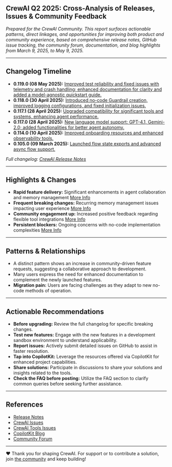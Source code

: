 ## CrewAI Q2 2025: Cross-Analysis of Releases, Issues & Community Feedback

*Prepared for the CrewAI Community. This report surfaces actionable patterns, direct linkages, and opportunities for improving both product and community experience, based on comprehensive release notes, GitHub issue tracking, the community forum, documentation, and blog highlights from March 9, 2025, to May 9, 2025.*

---

## Changelog Timeline

- **0.119.0 (08 May 2025):** [Improved test reliability and fixed issues with telemetry and crash handling; enhanced documentation for clarity and added a model-agnostic quickstart guide.](https://github.com/crewAIInc/crewAI/releases/tag/0.119.0)
- **0.118.0 (30 April 2025):** [Introduced no-code Guardrail creation, improved logging configurations, and fixed initialization issues.](https://github.com/crewAIInc/crewAI/releases/tag/0.118.0)
- **0.117.1 (28 April 2025):** [Upgraded compatibility for significant tools and systems, enhancing agent performance.](https://github.com/crewAIInc/crewAI/releases/tag/0.117.1)
- **0.117.0 (28 April 2025):** [New language model support: GPT-4.1, Gemini-2.0; added functionalities for better agent autonomy.](https://github.com/crewAIInc/crewAI/releases/tag/0.117.0)
- **0.114.0 (10 April 2025):** [Improved onboarding resources and enhanced observability tools.](https://github.com/crewAIInc/crewAI/releases/tag/0.114.0)
- **0.105.0 (09 March 2025):** [Launched flow state exports and advanced async flow support.](https://github.com/crewAIInc/crewAI/releases/tag/0.105.0)

*Full changelog: [CrewAI Release Notes](https://github.com/crewAIInc/crewAI/releases)*

---

## Highlights & Changes

- **Rapid feature delivery:** Significant enhancements in agent collaboration and memory management [More Info](https://docs.crewai.com/highlights)
- **Frequent breaking changes:** Recurring memory management issues impacting user experience [More Info](https://github.com/crewAIInc/crewAI/issues)
- **Community engagement up:** Increased positive feedback regarding flexible tool integrations [More Info](https://forum.crewai.com/community-engagement)
- **Persistent blockers:** Ongoing concerns with no-code implementation complexities [More Info](https://github.com/crewAIInc/crewAI/issues)

---

## Patterns & Relationships

- A distinct pattern shows an increase in community-driven feature requests, suggesting a collaborative approach to development.
- Many users express the need for enhanced documentation to complement the newly launched features.
- **Migration pain:** Users are facing challenges as they adapt to new no-code methods of operation.

---

## Actionable Recommendations

- **Before upgrading:** Review the full changelog for specific breaking changes.
- **Test new features:** Engage with the new features in a development sandbox environment to understand applicability.
- **Report issues:** Actively submit detailed issues on GitHub to assist in faster resolution.
- **Tap into CopilotKit:** Leverage the resources offered via CopilotKit for enhanced project capabilities.
- **Share solutions:** Participate in discussions to share your solutions and insights related to the tools.
- **Check the FAQ before posting:** Utilize the FAQ section to clarify common queries before seeking further assistance.

---

## References

- [Release Notes](https://github.com/crewAIInc/crewAI/releases)
- [CrewAI Issues](https://github.com/crewAIInc/crewAI/issues)
- [CrewAI Tools Issues](https://github.com/crewAIInc/crewAI/issues)
- [CopilotKit Blog](https://docs.crewai.com/copilotkit)
- [Community Forum](https://forum.crewai.com)

---

❤️ Thank you for shaping CrewAI. For support or to contribute a solution, join [the community](https://forum.crewai.com) and keep building!